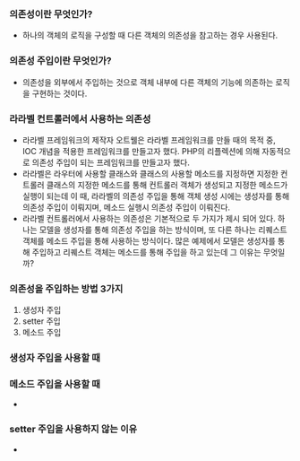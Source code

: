 ### 의존성이란 무엇인가?
- 하나의 객체의 로직을 구성할 때 다른 객체의 의존성을 참고하는 경우 사용된다.

### 의존성 주입이란 무엇인가?
- 의존성을 외부에서 주입하는 것으로 객체 내부에 다른 객체의 기능에 의존하는 로직을 구현하는 것이다. 

### 라라벨 컨트롤러에서 사용하는 의존성
- 라라벨 프레임워크의 제작자 오트웰은 라라벨 프레임워크를 만들 때의 목적 중, IOC 개념을 적용한 프레임워크를 만들고자 했다. PHP의 리플렉션에 의해 자동적으로 의존성 주입이 되는 프레임워크를 만들고자 했다.
- 라라벨은 라우터에 사용할 클래스와 클래스의 사용할 메소드를 지정하면 지정한 컨트롤러 클래스의 지정한 메소드를 통해 컨트롤러 객체가 생성되고 지정한 메소드가 실행이 되는데 이 때, 라라벨의 의존성 주입을 통해 객체 생성 시에는 생성자를 통해 의존성 주입이 이뤄지며, 메소드 실행시 의존성 주입이 이뤄진다.
- 라라벨 컨트롤러에서 사용하는 의존성은 기본적으로 두 가지가 제시 되어 있다. 하나는 모델을 생성자를 통해 의존성 주입을 하는 방식이며, 또 다른 하나는 리퀘스트 객체를 메소드 주입을 통해 사용하는 방식이다. 많은 예제에서 모델은 생성자를 통해 주입하고 리퀘스트 객체는 메소드를 통해 주입을 하고 있는데 그 이유는 무엇일까?

### 의존성을 주입하는 방법 3가지
1. 생성자 주입
2. setter 주입
3. 메소드 주입

### 생성자 주입을 사용할 때


### 메소드 주입을 사용할 때
- 

### setter 주입을 사용하지 않는 이유
- 


